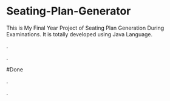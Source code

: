 # Seating-Plan-Generator

This is My Final Year Project of Seating Plan Generation During Examinations. It is totally developed using Java Language.






















.












































































































































































































.





















































#Done










































































































.




































































































































































































































































































































































































































































































.








































